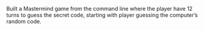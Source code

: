Built a Mastermind game from the command line where the player have 12 turns to guess the secret code, starting with player guessing the computer’s random code.